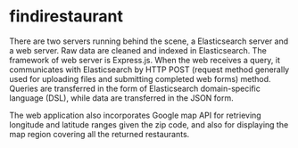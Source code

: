 # findirestaurant

There are two servers running behind the scene, a Elasticsearch server and a web server. Raw data are cleaned and indexed in Elasticsearch. The framework of web server is Express.js. When the web receives a query, it communicates with Elasticsearch by HTTP POST (request method generally used for uploading files and submitting completed web forms) method. Queries are transferred in the form of Elasticsearch domain-specific language (DSL), while data are transferred in the JSON form. 

The web application also incorporates Google map API for retrieving longitude and latitude ranges given the zip code, and also for displaying the map region covering all the returned restaurants.
